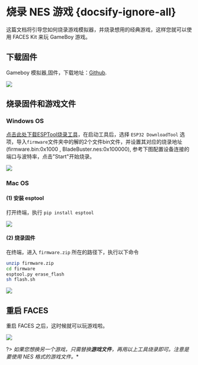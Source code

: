 # 烧录 NES 游戏 {docsify-ignore-all}

这篇文档将引导您如何烧录游戏模拟器，并烧录想用的经典游戏，这样您就可以使用 FACES Kit 来玩 GameBoy 游戏。

## 下载固件

Gameboy 模拟器,固件，下载地址：[Github](https://github.com/m5stack/M5Stack-nesemu).

<img src="assets/img/getting_started_pics/faces/faces_quick_start_05.webp">

## 烧录固件和游戏文件

### Windows OS

[点击此处下载ESPTool烧录工具](https://www.espressif.com/sites/default/files/tools/flash_download_tools_v3.6.8_0.zip)，在启动工具后，选择 `ESP32 DownloadTool` 选项，导入`firmware`文件夹中的解的2个文件bin文件，并设置其对应的烧录地址(firmware.bin:0x1000 , BladeBuster.nes:0x100000), 参考下图配置设备连接的端口与波特率，点击"Start"开始烧录。

<img src="assets\img\getting_started_pics\faces\esptool_burn_game.webp">

### Mac OS

#### (1) 安装 esptool

打开终端，执行 `pip install esptool`

<img src="assets/img/getting_started_pics/faces/faces_quick_start_08.webp">

#### (2) 烧录固件

在终端，进入 `firmware.zip` 所在的路径下，执行以下命令

```sh
unzip firmware.zip
cd firmware
esptool.py erase_flash
sh flash.sh
```

<img src="assets/img/getting_started_pics/faces/faces_quick_start_07.webp">

## 重启 FACES

重启 FACES 之后，这时候就可以玩游戏啦。

<img src="assets/img/product_pics/core/faces_kit/gameboy_01.webp">


?> *如果您想换另一个游戏，只需替换**游戏文件**，再用以上工具烧录即可。注意是要使用 NES 格式的游戏文件。**
